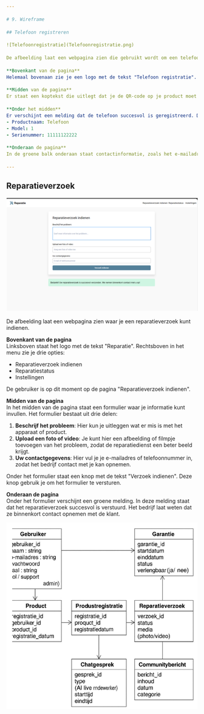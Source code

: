 ```yaml
---

# 9. Wireframe

## Telefoon registreren

![Telefoonregistratie](Telefoonregistratie.png)

De afbeelding laat een webpagina zien die gebruikt wordt om een telefoon te registreren via een QR-code of via een handmatige invoer.

**Bovenkant van de pagina**  
Helemaal bovenaan zie je een logo met de tekst "Telefoon registratie". Rechts daarvan staat een menu met drie opties: Home, Scan QR Code en Handmatig invoeren. De optie Scan QR Code is groen gekleurd, dus dat is de pagina waar je op dat moment bent.

**Midden van de pagina**  
Er staat een koptekst die uitlegt dat je de QR-code op je product moet scannen met je telefoon. Op die manier voeg je het product toe aan je account. Daaronder staat een afbeelding van een telefoon die een QR-code scant.

**Onder het midden**  
Er verschijnt een melding dat de telefoon succesvol is geregistreerd. Dat betekent dat het toestel goed is toegevoegd aan je account. Je ziet ook een foto van het product, met daaronder de gegevens:
- Productnaam: Telefoon
- Model: 1
- Serienummer: 11111122222

**Onderaan de pagina**  
In de groene balk onderaan staat contactinformatie, zoals het e-mailadres `support@productregistration.com` en het telefoonnummer `+1234 567 890`. Aan de rechterkant vind je links naar de privacyverklaring en de algemene voorwaarden.

---
```


## Reparatieverzoek

![Reparatieverzoek](Reparatieverzoek.png)

De afbeelding laat een webpagina zien waar je een reparatieverzoek kunt indienen.

**Bovenkant van de pagina**  
Linksboven staat het logo met de tekst "Reparatie". Rechtsboven in het menu zie je drie opties:
- Reparatieverzoek indienen
- Reparatiestatus
- Instellingen

De gebruiker is op dit moment op de pagina "Reparatieverzoek indienen".

**Midden van de pagina**  
In het midden van de pagina staat een formulier waar je informatie kunt invullen. Het formulier bestaat uit drie delen:
1. **Beschrijf het probleem**: Hier kun je uitleggen wat er mis is met het apparaat of product.
2. **Upload een foto of video**: Je kunt hier een afbeelding of filmpje toevoegen van het probleem, zodat de reparatiedienst een beter beeld krijgt.
3. **Uw contactgegevens**: Hier vul je je e-mailadres of telefoonnummer in, zodat het bedrijf contact met je kan opnemen.

Onder het formulier staat een knop met de tekst "Verzoek indienen". Deze knop gebruik je om het formulier te versturen.

**Onderaan de pagina**  
Onder het formulier verschijnt een groene melding. In deze melding staat dat het reparatieverzoek succesvol is verstuurd. Het bedrijf laat weten dat ze binnenkort contact opnemen met de klant.

![Wireframeproces](Wireframeproces.png)
